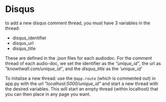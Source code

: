# Disqus

to add a new disqus comment thread, you must have 3 variables in the thread:

- disqus_identifier
- disqus_url	
- disqus_title


These are defined in the .json files for each audiodoc. For the comment thread of each audio-doc, we set the identifier as the *"unique_id"*, the url as *"knowitwall.com/unique\_id"*, and the *disqus\_title* as the *'unique\_id'*

To initalise a new thread: use the `@app.route` (which is commented out) in app.py with the url *"localhost:5000/unique_id"* and start a new thread with the desired variables. This will start an empty thread (within localhost) that you can then place in any page you want. 
